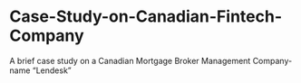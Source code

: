 # Case-Study-on-Canadian-Fintech-Company
A brief case study on a Canadian Mortgage Broker Management Company- name “Lendesk” 
